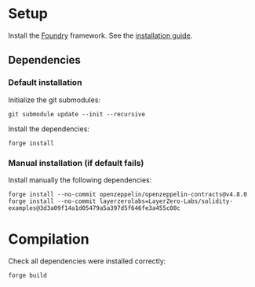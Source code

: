 # Setup

Install the [Foundry](https://book.getfoundry.sh/) framework. 
See the [installation guide](https://book.getfoundry.sh/getting-started/installation).

## Dependencies

### Default installation

Initialize the git submodules:

    git submodule update --init --recursive

Install the dependencies:

    forge install

### Manual installation (if default fails)

Install manually the following dependencies:

    forge install --no-commit openzeppelin/openzeppelin-contracts@v4.8.0
    forge install --no-commit layerzerolabs=LayerZero-Labs/solidity-examples@3d3a09f14a1d05479a5a397d5f646fe3a455c00c

# Compilation

Check all dependencies were installed correctly:

    forge build
